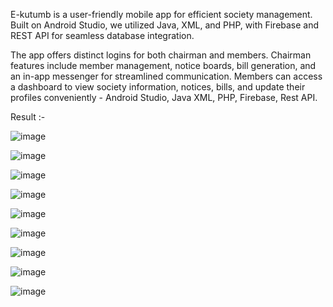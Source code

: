 E-kutumb is a user-friendly mobile app for efficient society management. Built on Android Studio, we utilized Java, XML, and PHP, with Firebase and REST API for seamless database integration. 

The app offers distinct logins for both chairman and members. 
Chairman features include member management, notice boards, bill generation, and an in-app messenger for streamlined communication. 
Members can access a dashboard to view society information, notices, bills, and update their profiles conveniently - Android Studio, Java 
XML, PHP, Firebase, Rest API.



Result :-




![image](https://github.com/Pranay-2911/E-Kutumb/assets/147989829/7f3fa2bd-dd55-4d10-9fc6-d3946b0c73da)





![image](https://github.com/Pranay-2911/E-Kutumb/assets/147989829/201dcc84-20d1-49d1-8f24-35e995940afa)


![image](https://github.com/Pranay-2911/E-Kutumb/assets/147989829/4cf23003-0f9a-4e2d-a6ef-12785f2024ac)


![image](https://github.com/Pranay-2911/E-Kutumb/assets/147989829/d07176de-3d50-402c-96c6-ac4fa1ea613e)


![image](https://github.com/Pranay-2911/E-Kutumb/assets/147989829/ea15408b-6c97-4e35-a555-dc88f43b9b52)


![image](https://github.com/Pranay-2911/E-Kutumb/assets/147989829/5c9afd11-6acc-4586-8a99-eb7f04793add)


![image](https://github.com/Pranay-2911/E-Kutumb/assets/147989829/0e4242b5-7943-4422-bab0-b81f12c0eeef)


![image](https://github.com/Pranay-2911/E-Kutumb/assets/147989829/4846e9c3-dbf6-4598-a268-a66d91fea6ac)


![image](https://github.com/Pranay-2911/E-Kutumb/assets/147989829/34ffd58b-0a95-4403-94c5-897d15cc32f7)





